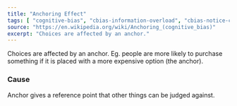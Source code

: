 ```yaml
---
title: "Anchoring Effect"
tags: [ "cognitive-bias", "cbias-information-overload", "cbias-notice-change"]
source: "https://en.wikipedia.org/wiki/Anchoring_(cognitive_bias)"
excerpt: "Choices are affected by an anchor."
---
```


Choices are affected by an anchor. Eg. people are more likely to purchase something if it is placed with a more expensive option (the anchor).

### Cause

Anchor gives a reference point that other things can be judged against.